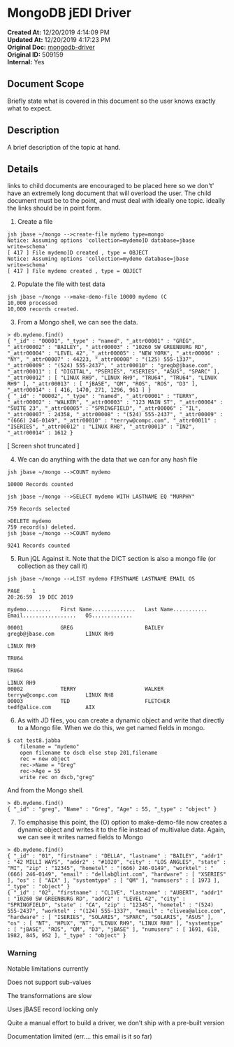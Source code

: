 # MongoDB jEDI Driver

**Created At:** 12/20/2019 4:14:09 PM  
**Updated At:** 12/20/2019 4:17:23 PM  
**Original Doc:** [mongodb-driver](https://docs.jbase.com/mongodb-driver)  
**Original ID:** 509159  
**Internal:** Yes  


## Document Scope

Briefly state what is covered in this document so the user knows exactly what to expect.

## Description

A brief description of the topic at hand.

## Details

links to child documents are encouraged to be placed here so we don't' have an extremely long document that will overload the user. The child document must be to the point, and must deal with ideally one topic. ideally the links should be in point form.



1. Create a file

```
jsh jbase ~/mongo -->create-file mydemo type=mongo
Notice: Assuming options 'collection=mydemo]D database=jbase write=schema'
[ 417 ] File mydemo]D created , type = OBJECT
Notice: Assuming options 'collection=mydemo database=jbase write=schema'
[ 417 ] File mydemo created , type = OBJECT
```



2. Populate the file with test data

```
jsh jbase ~/mongo -->make-demo-file 10000 mydemo (C
10,000 processed
10,000 records created.
```



3) From a Mongo shell, we can see the data.

```
> db.mydemo.find()
{ "_id" : "00001", "_type" : "named", "_attr00001" : "GREG", "_attr00002" : "BAILEY", "_attr00003" : "10260 SW GREENBURG RD", "_attr00004" : "LEVEL 42", "_attr00005" : "NEW YORK", "_attr00006" : "NY", "_attr00007" : 44223, "_attr00008" : "(125) 555-1337", "_attr00009" : "(524) 555-2437", "_attr00010" : "gregb@jbase.com", "_attr00011" : [ "DIGITAL", "PSERIES", "XSERIES", "ASUS", "SPARC" ], "_attr00012" : [ "LINUX RH9", "LINUX RH9", "TRU64", "TRU64", "LINUX RH9" ], "_attr00013" : [ "jBASE", "QM", "ROS", "ROS", "D3" ], "_attr00014" : [ 416, 1470, 271, 1296, 961 ] }
{ "_id" : "00002", "_type" : "named", "_attr00001" : "TERRY", "_attr00002" : "WALKER", "_attr00003" : "123 MAIN ST", "_attr00004" : "SUITE 23", "_attr00005" : "SPRINGFIELD", "_attr00006" : "IL", "_attr00007" : 24358, "_attr00008" : "(524) 555-2437", "_attr00009" : "(666) 246-0149", "_attr00010" : "terryw@compc.com", "_attr00011" : "ISERIES", "_attr00012" : "LINUX RH8", "_attr00013" : "IN2", "_attr00014" : 1612 }
```

[ Screen shot truncated ]



4) We can do anything with the data that we can for any hash file

```
jsh jbase ~/mongo -->COUNT mydemo
 
10000 Records counted
 
jsh jbase ~/mongo -->SELECT mydemo WITH LASTNAME EQ "MURPHY"
 
759 Records selected
 
>DELETE mydemo
759 record(s) deleted.
jsh jbase ~/mongo -->COUNT mydemo
 
9241 Records counted
```



5) Run jQL Against it. Note that the DICT section is also a mongo file (or collection as they call it)



```
jsh jbase ~/mongo -->LIST mydemo FIRSTNAME LASTNAME EMAIL OS
 
PAGE    1                                                                                   20:26:59  19 DEC 2019
 
mydemo........   First Name..............   Last Name...........   Email.................   OS.............
 
00001            GREG                       BAILEY                 gregb@jbase.com          LINUX RH9     
                                                                                            LINUX RH9     
                                                                                            TRU64         
                                                                                            TRU64         
                                                                                            LINUX RH9     
00002            TERRY                      WALKER                 terryw@compc.com         LINUX RH8     
00003            TED                        FLETCHER               tedf@alice.com           AIX
```

6) As with JD files, you can create a dynamic object and write that directly to a Mongo file. When we do this, we get named fields in mongo.



```
$ cat test8.jabba
    filename = "mydemo"
    open filename to dscb else stop 201,filename
    rec = new object
    rec->Name = "Greg"
    rec->Age = 55
    write rec on dscb,"greg"
```



And from the Mongo shell.

```
> db.mydemo.find()
{ "_id" : "greg", "Name" : "Greg", "Age" : 55, "_type" : "object" }
```



7) To emphasise this point, the (O) option to make-demo-file now creates a dynamic object and writes it to the file instead of multivalue data. Again, we can see it writes named fields to Mongo



```
> db.mydemo.find()
{ "_id" : "01", "firstname" : "DELLA", "lastname" : "BAILEY", "addr1" : "42 MILLI WAYS", "addr2" : "#1020", "city" : "LOS ANGLES", "state" : "MI", "zip" : "12345", "hometel" : "(666) 246-0149", "worktel" : "(666) 246-0149", "email" : "dellab@lint.com", "hardware" : [ "XSERIES" ], "os" : [ "AIX" ], "systemtype" : [ "QM" ], "numusers" : [ 1973 ], "_type" : "object" }
{ "_id" : "02", "firstname" : "CLIVE", "lastname" : "AUBERT", "addr1" : "10260 SW GREENBURG RD", "addr2" : "LEVEL 42", "city" : "SPRINGFIELD", "state" : "CA", "zip" : "12345", "hometel" : "(524) 555-2437", "worktel" : "(124) 555-1337", "email" : "clivea@alice.com", "hardware" : [ "ISERIES", "SOLARIS", "SPARC", "SOLARIS", "ASUS" ], "os" : [ "NT", "HPUX", "NT", "LINUX RH9", "LINUX RH8" ], "systemtype" : [ "jBASE", "ROS", "QM", "D3", "jBASE" ], "numusers" : [ 1691, 618, 1982, 845, 952 ], "_type" : "object" }
```





### Warning

Notable limitations currently

Does not support sub-values

The transformations are slow

Uses jBASE record locking only

Quite a manual effort to build a driver, we don’t ship with a pre-built version

Documentation limited (err…. this email is it so far)






